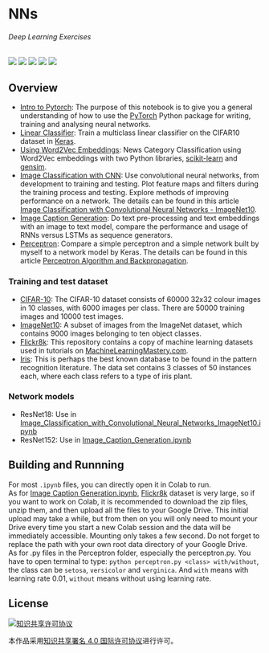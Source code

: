 # NNs  

<h6>Deep Learning Exercises</h6>

![](https://img.shields.io/badge/uses-PyTorch-ee4c2c?logo=PyTorch&logoColor=white)
![](https://img.shields.io/badge/uses-Keras-d00000?logo=Keras&logoColor=white)
![](https://img.shields.io/badge/uses-sklearn-d00000?logoColor=white)
![](https://img.shields.io/badge/Python-3.7.2-407daf?logo=python&logoColor=white)
![](https://img.shields.io/badge/lab-Jupyter-f37726?logo=Jupyter&logoColor=white) 

## Overview
* [Intro to Pytorch](Intro_to_PyTorch.ipynb): The purpose of this notebook is to give you a general understanding of how to use the [PyTorch](https://pytorch.org/) Python package for writing, training and analysing neural networks.
* [Linear Classifier](Linear_Classifier.ipynb): Train a multiclass linear classifier on the CIFAR10 dataset in [Keras](https://keras.io/).
* [Using Word2Vec Embeddings](Using_Word2Vec_Embeddings.ipynb): News Category Classification using Word2Vec embeddings with two Python libraries, [scikit-learn](https://scikit-learn.org/stable/) and [gensim](https://radimrehurek.com/gensim/).
* [Image Classification with CNN](Image_Classification_with_Convolutional_Neural_Networks_ImageNet10.ipynb): Use convolutional neural networks, from development to training and testing. Plot feature maps and filters during the training process and testing. Explore methods of improving performance on a network. The details can be found in this article [Image Classification with Convolutional Neural Networks - ImageNet10](https://hurleyjames.github.io/2020/03/20/Image-Classification-with-Convolutional-Neural-Networks---ImageNet10/).
* [Image Caption Generation](Image_Caption_Generation.ipynb): Do text pre-processing and text embeddings with an image to text model, compare the performance and usage of RNNs versus LSTMs as sequence generators.
* [Perceptron](Perceptron): Compare a simple perceptron and a simple network built by myself to a network model by Keras. The details can be found in this article [Perceptron Algorithm and Backpropagation](https://hurleyjames.github.io/2020/04/23/Perceptron-Algorithm-and-Backpropagation/#introduction).

### Training and test dataset
* [CIFAR-10](https://www.cs.toronto.edu/~kriz/cifar.html): The CIFAR-10 dataset consists of 60000 32x32 colour images in 10 classes, with 6000 images per class. There are 50000 training images and 10000 test images.
* [ImageNet10](https://github.com/MohammedAlghamdi/imagenet10): A subset of images from the ImageNet dataset, which contains 9000 images belonging to ten object classes.
* [Flickr8k](https://github.com/jbrownlee/Datasets/releases/tag/Flickr8k): This repository contains a copy of machine learning datasets used in tutorials on [MachineLearningMastery.com](https://machinelearningmastery.com/). 
* [Iris](http://archive.ics.uci.edu/ml/datasets/iris): This is perhaps the best known database to be found in the pattern recognition literature.  The data set contains 3 classes of 50 instances each, where each class refers to a type of iris plant.

### Network models
* ResNet18: Use in [Image_Classification_with_Convolutional_Neural_Networks_ImageNet10.ipynb](Image_Classification_with_Convolutional_Neural_Networks_ImageNet10.ipynb)
* ResNet152: Use in [Image_Caption_Generation.ipynb](Image_Caption_Generation.ipynb)

## Building and Runnning
For most `.ipynb` files, you can directly open it in Colab to run.  
As for [Image Caption Generation.ipynb](Image_Caption_Generation.ipynb), [Flickr8k](https://github.com/jbrownlee/Datasets/releases/tag/Flickr8k) dataset is very large, so if you want to work on Colab, it is recommended to download the zip files, unzip them, and then upload all the files to your Google Drive. This initial upload may take a while, but from then on you will only need to mount your Drive every time you start a new Colab session and the data will be immediately accessible. Mounting only takes a few second. Do not forget to replace the path with your own root data directory of your Google Drive.  
As for .py files in the Perceptron folder, especially the perceptron.py. You have to open terminal to type: `python perceptron.py <class> with/without`, the class can be `setosa`, `versicolor` and `verginica`. And `with` means with learning rate 0.01, `without` means without using learning rate. 

## License
<a rel="license" href="http://creativecommons.org/licenses/by/4.0/"><img alt="知识共享许可协议" style="border-width:0" src="https://i.creativecommons.org/l/by/4.0/88x31.png" /></a>  

本作品采用<a rel="license" href="http://creativecommons.org/licenses/by/4.0/">知识共享署名 4.0 国际许可协议</a>进行许可。
